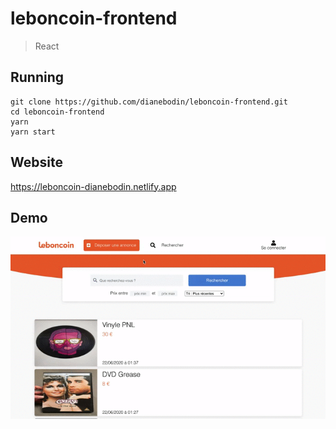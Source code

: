 # leboncoin-frontend
  
> React
    
## Running
```
git clone https://github.com/dianebodin/leboncoin-frontend.git
cd leboncoin-frontend
yarn
yarn start
```
     
## Website
https://leboncoin-dianebodin.netlify.app

## Demo

<p align="center">
	<img src="https://github.com/dianebodin/leboncoin-frontend/blob/master/preview/video.gif" width="800">
</p>
